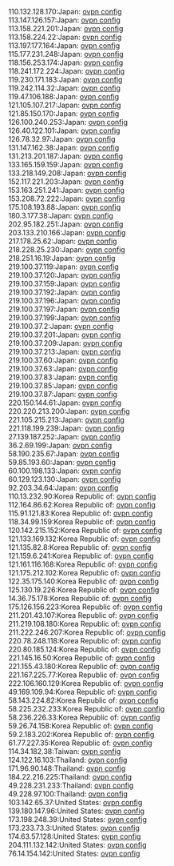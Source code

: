 110.132.128.170:Japan: [ovpn config](vpn/110_132_128_170.ovpn)  
113.147.126.157:Japan: [ovpn config](vpn/113_147_126_157.ovpn)  
113.158.221.201:Japan: [ovpn config](vpn/113_158_221_201.ovpn)  
113.158.224.22:Japan: [ovpn config](vpn/113_158_224_22.ovpn)  
113.197.177.164:Japan: [ovpn config](vpn/113_197_177_164.ovpn)  
115.177.231.248:Japan: [ovpn config](vpn/115_177_231_248.ovpn)  
118.156.253.174:Japan: [ovpn config](vpn/118_156_253_174.ovpn)  
118.241.172.224:Japan: [ovpn config](vpn/118_241_172_224.ovpn)  
119.230.171.183:Japan: [ovpn config](vpn/119_230_171_183.ovpn)  
119.242.114.32:Japan: [ovpn config](vpn/119_242_114_32.ovpn)  
119.47.106.188:Japan: [ovpn config](vpn/119_47_106_188.ovpn)  
121.105.107.217:Japan: [ovpn config](vpn/121_105_107_217.ovpn)  
121.85.150.170:Japan: [ovpn config](vpn/121_85_150_170.ovpn)  
126.100.240.253:Japan: [ovpn config](vpn/126_100_240_253.ovpn)  
126.40.122.101:Japan: [ovpn config](vpn/126_40_122_101.ovpn)  
126.78.32.97:Japan: [ovpn config](vpn/126_78_32_97.ovpn)  
131.147.162.38:Japan: [ovpn config](vpn/131_147_162_38.ovpn)  
131.213.201.187:Japan: [ovpn config](vpn/131_213_201_187.ovpn)  
133.165.159.159:Japan: [ovpn config](vpn/133_165_159_159.ovpn)  
133.218.149.208:Japan: [ovpn config](vpn/133_218_149_208.ovpn)  
152.117.221.203:Japan: [ovpn config](vpn/152_117_221_203.ovpn)  
153.163.251.241:Japan: [ovpn config](vpn/153_163_251_241.ovpn)  
153.208.72.222:Japan: [ovpn config](vpn/153_208_72_222.ovpn)  
175.108.193.88:Japan: [ovpn config](vpn/175_108_193_88.ovpn)  
180.3.177.38:Japan: [ovpn config](vpn/180_3_177_38.ovpn)  
202.95.182.251:Japan: [ovpn config](vpn/202_95_182_251.ovpn)  
203.133.210.166:Japan: [ovpn config](vpn/203_133_210_166.ovpn)  
217.178.25.62:Japan: [ovpn config](vpn/217_178_25_62.ovpn)  
218.228.25.230:Japan: [ovpn config](vpn/218_228_25_230.ovpn)  
218.251.16.19:Japan: [ovpn config](vpn/218_251_16_19.ovpn)  
219.100.37.119:Japan: [ovpn config](vpn/219_100_37_119.ovpn)  
219.100.37.120:Japan: [ovpn config](vpn/219_100_37_120.ovpn)  
219.100.37.159:Japan: [ovpn config](vpn/219_100_37_159.ovpn)  
219.100.37.192:Japan: [ovpn config](vpn/219_100_37_192.ovpn)  
219.100.37.196:Japan: [ovpn config](vpn/219_100_37_196.ovpn)  
219.100.37.197:Japan: [ovpn config](vpn/219_100_37_197.ovpn)  
219.100.37.199:Japan: [ovpn config](vpn/219_100_37_199.ovpn)  
219.100.37.2:Japan: [ovpn config](vpn/219_100_37_2.ovpn)  
219.100.37.201:Japan: [ovpn config](vpn/219_100_37_201.ovpn)  
219.100.37.209:Japan: [ovpn config](vpn/219_100_37_209.ovpn)  
219.100.37.213:Japan: [ovpn config](vpn/219_100_37_213.ovpn)  
219.100.37.60:Japan: [ovpn config](vpn/219_100_37_60.ovpn)  
219.100.37.63:Japan: [ovpn config](vpn/219_100_37_63.ovpn)  
219.100.37.83:Japan: [ovpn config](vpn/219_100_37_83.ovpn)  
219.100.37.85:Japan: [ovpn config](vpn/219_100_37_85.ovpn)  
219.100.37.87:Japan: [ovpn config](vpn/219_100_37_87.ovpn)  
220.150.144.61:Japan: [ovpn config](vpn/220_150_144_61.ovpn)  
220.220.213.200:Japan: [ovpn config](vpn/220_220_213_200.ovpn)  
221.105.215.213:Japan: [ovpn config](vpn/221_105_215_213.ovpn)  
221.118.199.239:Japan: [ovpn config](vpn/221_118_199_239.ovpn)  
27.139.187.252:Japan: [ovpn config](vpn/27_139_187_252.ovpn)  
36.2.69.199:Japan: [ovpn config](vpn/36_2_69_199.ovpn)  
58.190.235.67:Japan: [ovpn config](vpn/58_190_235_67.ovpn)  
59.85.193.60:Japan: [ovpn config](vpn/59_85_193_60.ovpn)  
60.100.198.133:Japan: [ovpn config](vpn/60_100_198_133.ovpn)  
60.129.123.130:Japan: [ovpn config](vpn/60_129_123_130.ovpn)  
92.203.34.64:Japan: [ovpn config](vpn/92_203_34_64.ovpn)  
110.13.232.90:Korea Republic of: [ovpn config](vpn/110_13_232_90.ovpn)  
112.164.86.62:Korea Republic of: [ovpn config](vpn/112_164_86_62.ovpn)  
115.91.121.83:Korea Republic of: [ovpn config](vpn/115_91_121_83.ovpn)  
118.34.99.159:Korea Republic of: [ovpn config](vpn/118_34_99_159.ovpn)  
120.142.215.152:Korea Republic of: [ovpn config](vpn/120_142_215_152.ovpn)  
121.133.169.132:Korea Republic of: [ovpn config](vpn/121_133_169_132.ovpn)  
121.135.82.8:Korea Republic of: [ovpn config](vpn/121_135_82_8.ovpn)  
121.159.6.241:Korea Republic of: [ovpn config](vpn/121_159_6_241.ovpn)  
121.161.116.168:Korea Republic of: [ovpn config](vpn/121_161_116_168.ovpn)  
121.175.212.102:Korea Republic of: [ovpn config](vpn/121_175_212_102.ovpn)  
122.35.175.140:Korea Republic of: [ovpn config](vpn/122_35_175_140.ovpn)  
125.130.19.226:Korea Republic of: [ovpn config](vpn/125_130_19_226.ovpn)  
14.36.75.178:Korea Republic of: [ovpn config](vpn/14_36_75_178.ovpn)  
175.126.156.223:Korea Republic of: [ovpn config](vpn/175_126_156_223.ovpn)  
211.201.43.107:Korea Republic of: [ovpn config](vpn/211_201_43_107.ovpn)  
211.219.108.180:Korea Republic of: [ovpn config](vpn/211_219_108_180.ovpn)  
211.222.246.207:Korea Republic of: [ovpn config](vpn/211_222_246_207.ovpn)  
220.78.248.118:Korea Republic of: [ovpn config](vpn/220_78_248_118.ovpn)  
220.80.185.124:Korea Republic of: [ovpn config](vpn/220_80_185_124.ovpn)  
221.145.16.50:Korea Republic of: [ovpn config](vpn/221_145_16_50.ovpn)  
221.155.43.180:Korea Republic of: [ovpn config](vpn/221_155_43_180.ovpn)  
221.167.225.77:Korea Republic of: [ovpn config](vpn/221_167_225_77.ovpn)  
222.106.160.129:Korea Republic of: [ovpn config](vpn/222_106_160_129.ovpn)  
49.169.109.94:Korea Republic of: [ovpn config](vpn/49_169_109_94.ovpn)  
58.143.224.82:Korea Republic of: [ovpn config](vpn/58_143_224_82.ovpn)  
58.225.232.233:Korea Republic of: [ovpn config](vpn/58_225_232_233.ovpn)  
58.236.226.33:Korea Republic of: [ovpn config](vpn/58_236_226_33.ovpn)  
59.26.74.158:Korea Republic of: [ovpn config](vpn/59_26_74_158.ovpn)  
59.2.183.202:Korea Republic of: [ovpn config](vpn/59_2_183_202.ovpn)  
61.77.227.35:Korea Republic of: [ovpn config](vpn/61_77_227_35.ovpn)  
114.34.182.38:Taiwan: [ovpn config](vpn/114_34_182_38.ovpn)  
124.122.16.103:Thailand: [ovpn config](vpn/124_122_16_103.ovpn)  
171.96.90.148:Thailand: [ovpn config](vpn/171_96_90_148.ovpn)  
184.22.216.225:Thailand: [ovpn config](vpn/184_22_216_225.ovpn)  
49.228.231.233:Thailand: [ovpn config](vpn/49_228_231_233.ovpn)  
49.228.97.100:Thailand: [ovpn config](vpn/49_228_97_100.ovpn)  
103.142.65.37:United States: [ovpn config](vpn/103_142_65_37.ovpn)  
139.180.147.96:United States: [ovpn config](vpn/139_180_147_96.ovpn)  
173.198.248.39:United States: [ovpn config](vpn/173_198_248_39.ovpn)  
173.233.73.3:United States: [ovpn config](vpn/173_233_73_3.ovpn)  
174.63.57.128:United States: [ovpn config](vpn/174_63_57_128.ovpn)  
204.111.132.142:United States: [ovpn config](vpn/204_111_132_142.ovpn)  
76.14.154.142:United States: [ovpn config](vpn/76_14_154_142.ovpn)  
